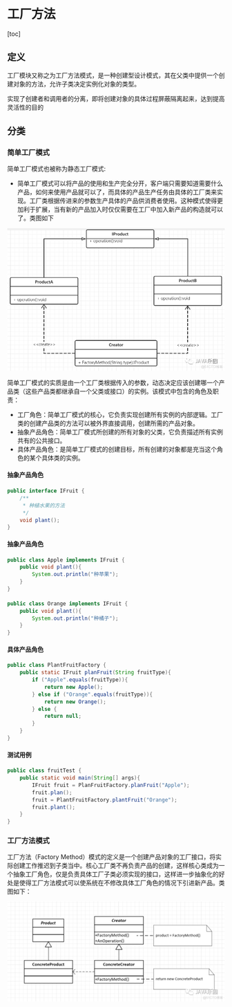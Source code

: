 # 工厂方法

[toc]

## 定义

工厂模块又称之为工厂方法模式，是一种创建型设计模式，其在父类中提供一个创建对象的方法，允许子类决定实例化对象的类型。

实现了创建者和调用者的分离，即将创建对象的具体过程屏蔽隔离起来，达到提高灵活性的目的



## 分类

### 简单工厂模式

简单工厂模式也被称为静态工厂模式:

- 简单工厂模式可以将产品的使用和生产完全分开，客户端只需要知道需要什么产品，如何来使用产品就可以了，而具体的产品生产任务由具体的工厂类来实现。工厂类根据传进来的参数生产具体的产品供消费者使用。这种模式使得更加利于扩展，当有新的产品加入时仅仅需要在工厂中加入新产品的构造就可以了。类图如下

![简单工厂模式](..\resource\images\简单工厂模式.png)

简单工厂模式的实质是由一个工厂类根据传入的参数，动态决定应该创建哪一个产品类（这些产品类都继承自一个父类或接口）的实例。该模式中包含的角色及职责：

- 工厂角色：简单工厂模式的核心，它负责实现创建所有实例的内部逻辑。工厂类的创建产品类的方法可以被外界直接调用，创建所需的产品对象。
- 抽象产品角色：简单工厂模式所创建的所有对象的父类，它负责描述所有实例共有的公共接口。
- 具体产品角色：是简单工厂模式的创建目标，所有创建的对象都是充当这个角色的某个具体类的实例。

#### 抽象产品角色

```java
public interface IFruit {
    /**
     * 种植水果的方法
     */
    void plant();
}
```

#### 抽象产品角色

```java
public class Apple implements IFruit {
    public void plant(){
        System.out.println("种苹果");
    }
}

public class Orange implements IFruit {
    public void plant(){
        System.out.println("种橘子");
    }
}
```

#### 具体产品角色

```java
public class PlantFruitFactory {
    public static IFruit planFruit(String fruitType){
        if ("Apple".equals(fruitType)){
            return new Apple();
        } else if ("Orange".equals(fruitType)){
            return new Orange();
        } else {
            return null;
        }
    }
}
```

####  测试用例

```java
public class fruitTest {
    public static void main(String[] args){
        IFruit fruit = PlanFruitFactory.planFruit("Apple");
        fruit.plan();
        fruit = PlantFruitFactory.plantFruit("Orange");
        fruit.plant();
    }
}
```

### 工厂方法模式

工厂方法（Factory Method）模式的定义是一个创建产品对象的工厂接口，将实际创建工作推迟到子类当中。核心工厂类不再负责产品的创建，这样核心类成为一个抽象工厂角色，仅是负责具体工厂子类必须实现的接口，这样进一步抽象化的好处是使得工厂方法模式可以使系统在不修改具体工厂角色的情况下引进新产品。类图如下：

![工厂方法模式类图](..\resource\images\工厂方法模式类图.png)
